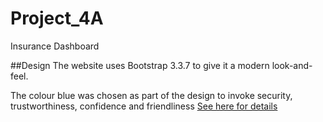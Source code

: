 # Project_4A
Insurance Dashboard

##Design
The website uses Bootstrap 3.3.7 to give it a modern look-and-feel. 

The colour blue was chosen as part of the design to invoke security, trustworthiness, confidence and friendliness 
[See here for details](https://www.blackbeardesign.com/understanding-color-the-meaning-of-color/2/)
